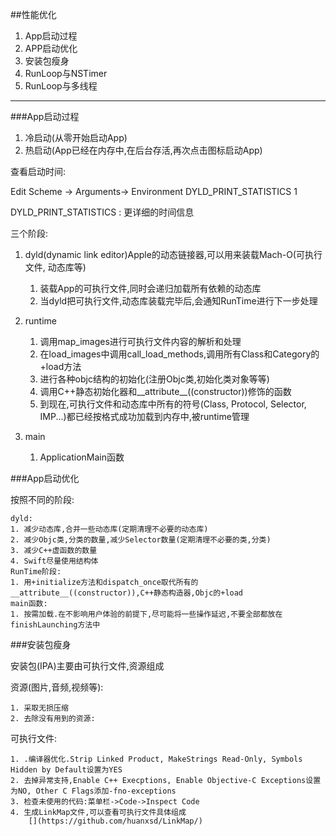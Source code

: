 ##性能优化

1. App启动过程
2. APP启动优化
3. 安装包瘦身
4. RunLoop与NSTimer
5. RunLoop与多线程

****

###App启动过程

1. 冷启动(从零开始启动App)
2. 热启动(App已经在内存中,在后台存活,再次点击图标启动App)


查看启动时间:

Edit Scheme -> Arguments-> Environment  DYLD_PRINT_STATISTICS  1

DYLD_PRINT_STATISTICS : 更详细的时间信息

三个阶段:
	
1. dyld(dynamic link editor)Apple的动态链接器,可以用来装载Mach-O(可执行文件, 动态库等)	
	1. 装载App的可执行文件,同时会递归加载所有依赖的动态库
	2. 当dyld把可执行文件,动态库装载完毕后,会通知RunTime进行下一步处理
2. runtime
	
	1. 调用map_images进行可执行文件内容的解析和处理
	2. 在load_images中调用call_load_methods,调用所有Class和Category的+load方法
	3. 进行各种objc结构的初始化(注册Objc类,初始化类对象等等)
	4. 调用C++静态初始化器和__attribute__((constructor))修饰的函数
	5. 到现在,可执行文件和动态库中所有的符号(Class, Protocol, Selector, IMP...)都已经按格式成功加载到内存中,被runtime管理
3. main
	1. ApplicationMain函数

###App启动优化

按照不同的阶段:
	
	dyld:
	1. 减少动态库,合并一些动态库(定期清理不必要的动态库)
	2. 减少Objc类,分类的数量,减少Selector数量(定期清理不必要的类,分类)
	3. 减少C++虚函数的数量
	4. Swift尽量使用结构体
	RunTime阶段:
	1. 用+initialize方法和dispatch_once取代所有的__attribute__((constructor)),C++静态构造器,Objc的+load
	main函数:
	1. 按需加载.在不影响用户体验的前提下,尽可能将一些操作延迟,不要全部都放在finishLaunching方法中

###安装包瘦身

安装包(IPA)主要由可执行文件,资源组成

资源(图片,音频,视频等):
[](https://github.com/tinymind/LSUnusedResources)

	1. 采取无损压缩
	2. 去除没有用到的资源: 
可执行文件:

[](https://www.jetbrains.com/objc/)

	1. .编译器优化.Strip Linked Product, MakeStrings Read-Only, Symbols Hidden by Default设置为YES
	2. 去掉异常支持,Enable C++ Execptions, Enable Objective-C Exceptions设置为NO, Other C Flags添加-fno-exceptions
	3. 检查未使用的代码:菜单栏->Code->Inspect Code
	4. 生成LinkMap文件,可以查看可执行文件具体组成
		[](https://github.com/huanxsd/LinkMap/)

		
		










		